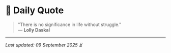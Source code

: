 # 📜 Daily Quote

> "There is no significance in life without struggle."  
> — **Lolly Daskal**

---

_Last updated: 09 September 2025 ⏳_
